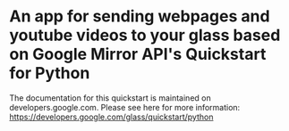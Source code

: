 An app for sending webpages and youtube videos to your glass based on Google Mirror API's Quickstart for Python
========================

The documentation for this quickstart is maintained on developers.google.com.
Please see here for more information:
https://developers.google.com/glass/quickstart/python
